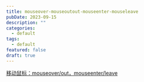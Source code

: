 ```yaml
---
title: mouseover-mouseoutout-mouseenter-mouseleave
pubDate: 2023-09-15
description: ""
categories:
  - default
tags:
  - default
featured: false
draft: true
---
```


[移动鼠标：mouseover/out，mouseenter/leave](https://zh.javascript.info/mousemove-mouseover-mouseout-mouseenter-mouseleave)
